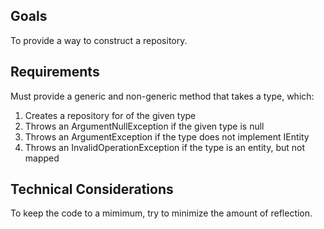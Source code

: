 ﻿## Goals
To provide a way to construct a repository.

## Requirements
Must provide a generic and non-generic method that takes a type, which:
1. Creates a repository for of the given type
2. Throws an ArgumentNullException if the given type is null
3. Throws an ArgumentException if the type does not implement IEntity
4. Throws an InvalidOperationException if the type is an entity, but not mapped

## Technical Considerations
To keep the code to a mimimum, try to minimize the amount of reflection.